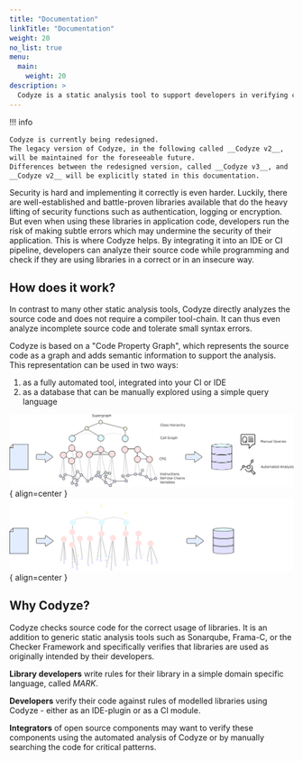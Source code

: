 ```yaml
---
title: "Documentation"
linkTitle: "Documentation"
weight: 20
no_list: true
menu:
  main:
    weight: 20
description: >
  Codyze is a static analysis tool to support developers in verifying compliance to security requirements.
---
```


!!! info

    Codyze is currently being redesigned.
    The legacy version of Codyze, in the following called __Codyze v2__, will be maintained for the foreseeable future.
    Differences between the redesigned version, called __Codyze v3__, and __Codyze v2__ will be explicitly stated in this documentation.

Security is hard and implementing it correctly is even harder. Luckily, there are well-established and battle-proven libraries available that do the heavy lifting of security functions such as authentication, logging or encryption. But even when using these libraries in application code, developers run the risk of making subtle errors which may undermine the security of their application. This is where Codyze helps. By integrating it into an IDE or CI pipeline, developers can analyze their source code while programming and check if they are using libraries in a correct or in an insecure way.

## How does it work?

In contrast to many other static analysis tools, Codyze directly analyzes the source code and does not require a compiler tool-chain. It can thus even analyze incomplete source code and tolerate small syntax errors.

Codyze is based on a "Code Property Graph", which represents the source code as a graph and adds semantic information to support the analysis. This representation can be used in two ways:

1. as a fully automated tool, integrated into your CI or IDE
2. as a database that can be manually explored using a simple query language  

![Overview of Codyze](../assets/img/overall-view-white-background.png#only-light){ align=center }
![Overview of Codyze](../assets/img/overall-view-black-background.png#only-dark){ align=center }


## Why Codyze?

Codyze checks source code for the correct usage of libraries. It is an addition to generic static analysis tools such as Sonarqube, Frama-C, or the Checker Framework and specifically verifies that libraries are used as originally intended by their developers. 

**Library developers** write rules for their library in a simple domain specific language, called *MARK*.

**Developers** verify their code against rules of modelled libraries using Codyze - either as an IDE-plugin or as a CI module.

**Integrators** of open source components may want to verify these components using the automated analysis of Codyze or by manually searching the code for critical patterns.



